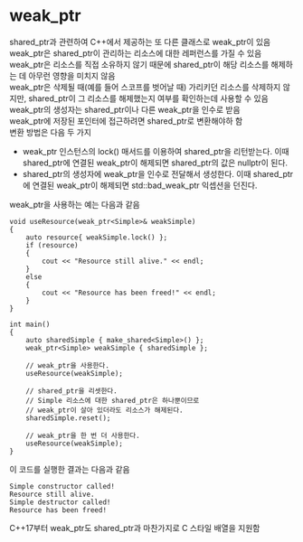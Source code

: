 # weak_ptr

shared_ptr과 관련하여 C++에서 제공하는 또 다른 클래스로 weak_ptr이 있음     
weak_ptr은 shared_ptr이 관리하는 리소스에 대한 레퍼런스를 가질 수 있음  
weak_ptr은 리소스를 직접 소유하지 않기 때문에 shared_ptr이 해당 리소스를 해제하는 데 아무런 영향을 미치지 않음  
weak_ptr은 삭제될 때(예를 들어 스코프를 벗어날 때) 가리키던 리소스를 삭제하지 않지만, shared_ptr이 그 리소스를 해제했는지 여부를 확인하는데 사용할 수 있음  
weak_ptr의 생성자는 shared_ptr이나 다른 weak_ptr을 인수로 받음  
weak_ptr에 저장된 포인터에 접근하려면 shared_ptr로 변환해야하 함    
변환 방법은 다음 두 가지    

* weak_ptr 인스턴스의 lock() 매서드를 이용하여 shared_ptr을 리턴받는다. 이때 shared_ptr에 연결된 weak_ptr이 해제되면 shared_ptr의 값은 nullptr이 된다.
* shared_ptr의 생성자에 weak_ptr을 인수로 전달해서 생성한다. 이때 shared_ptr에 연결된 weak_ptr이 해제되면 std::bad_weak_ptr 익셉션을 던진다.

weak_ptr을 사용하는 예는 다음과 같음

    void useResource(weak_ptr<Simple>& weakSimple)
    {
        auto resource{ weakSimple.lock() };
        if (resource)
        {
            cout << "Resource still alive." << endl;
        }
        else
        {
            cout << "Resource has been freed!" << endl;
        }
    }

    int main()
    {
        auto sharedSimple { make_shared<Simple>() };
        weak_ptr<Simple> weakSimple { sharedSimple };

        // weak_ptr을 사용한다.
        useResource(weakSimple);

        // shared_ptr을 리셋한다.
        // Simple 리소스에 대한 shared_ptr은 하나뿐이므로
        // weak_ptr이 살아 있더라도 리소스가 해제된다.
        sharedSimple.reset();

        // weak_ptr을 한 번 더 사용한다.
        useResource(weakSimple);
    }

이 코드를 실행한 결과는 다음과 같음

    Simple constructor called!
    Resource still alive.
    Simple destructor called!
    Resource has been freed!

C++17부터 weak_ptr도 shared_ptr과 마찬가지로 C 스타일 배열을 지원함